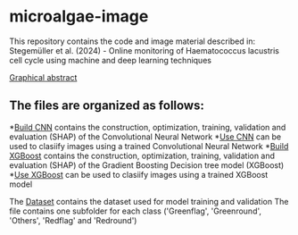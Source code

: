 # microalgae-image

This repository contains the code and image material described in: Stegemüller et al. (2024) -  Online monitoring of Haematococcus lacustris cell cycle using machine and deep learning techniques

[Graphical abstract](https://github.com/stegemlar/microalgae-image/blob/main/Graphical%20abstract-Version%202%20-%20separated.jpg)

## The files are organized as follows: 

*[Build CNN](https://github.com/stegemlar/microalgae-image/blob/main/Build%20CNN.ipynb) contains the construction, optimization, training, validation and evaluation (SHAP) of the Convolutional Neural Network 
*[Use CNN](https://github.com/stegemlar/microalgae-image/blob/main/Use%20CNN.ipynb) can be used to clasiify images using a trained Convolutional Neural Network
*[Build XGBoost](https://github.com/stegemlar/microalgae-image/blob/main/Build%20XGBoost.ipynb) contains the construction, optimization, training, validation and evaluation (SHAP) of the Gradient Boosting Decision tree model (XGBoost)
*[Use XGBoost](https://github.com/stegemlar/microalgae-image/blob/main/Use%20XGBoost.ipynb) can be used to clasiify images using a trained XGBoost model

The [Dataset](https://github.com/stegemlar/microalgae-image/blob/main/Sorted%20Dataset%20Haematococcus%20cell%20cycle.zip) contains the dataset used for model training and validation 
  The file contains one subfolder for each class ('Greenflag', 'Greenround', 'Others', 'Redflag' and 'Redround')
